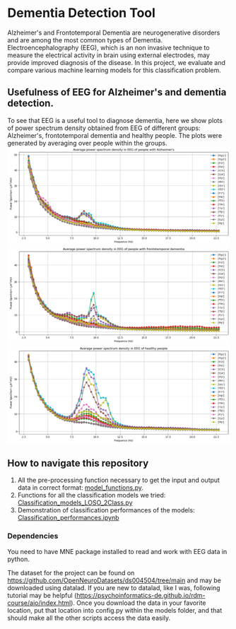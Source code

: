 # Dementia Detection Tool
 Alzheimer's and Frontotemporal Dementia are neurogenerative disorders and are among the most common types of Dementia. Electroencephalography (EEG), which is an non invasive technique to measure the electrical activity in brain using external electrodes, may provide improved diagnosis of the disease. In this project, we evaluate and compare various machine learning models for this classification problem. 

## Usefulness of EEG for Alzheimer's and dementia detection.
To see that EEG is a useful tool to diagnose dementia, here we show plots of power spectrum density obtained from EEG of different groups: Alzheimer's, frontotemporal dementia and healthy people. The plots were generated by averaging over people within the groups. 
![image](Figures/Alzheimers_PSD.png)
![image](Figures/FTD_psd.png)
![image](Figures/healthy_control_psd.png)


## How to navigate this repository

1) All the pre-processing function necessary to get the input and output data in correct format: [model_functions.py](https://github.com/HimanshuKhanchandani/Demential-Detection-Tool/blob/main/models/model_functions.py).
2) Functions for all the classification models we tried: [Classification_models_LOSO_2Class.py](https://github.com/HimanshuKhanchandani/Demential-Detection-Tool/blob/main/models/Classification_models_LOSO_2Class.py)
3) Demonstration of classification performances of the models: [Classification_performances.ipynb](https://github.com/HimanshuKhanchandani/Demential-Detection-Tool/blob/main/models/Classification_performances.ipynb)
 
 ### Dependencies
 You need to have MNE package installed to read and work with EEG data in python. 
 
The dataset for the project can be found on https://github.com/OpenNeuroDatasets/ds004504/tree/main and may be downloaded using datalad. If you are new to datalad, like I was, following tutorial may be helpful (https://psychoinformatics-de.github.io/rdm-course/aio/index.html). Once you download the data in your favorite location, put that location into config.py within the models folder, and that should make all the other scripts access the data easily. 
